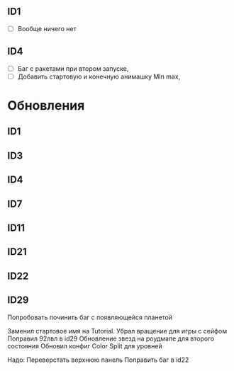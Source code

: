 ## ID1
- [ ] Вообще ничего нет
## ID4
- [ ] Баг с ракетами при втором запуске, 
- [ ] Добавить стартовую и конечную анимашку MIn max,
# Обновления
## ID1

## ID3

## ID4

## ID7

## ID11

## ID21

## ID22

## ID29

Попробовать починить баг с появляющейся планетой


Заменил стартовое имя на Tutorial.
Убрал вращение для игры с сейфом
Поправил 92лвл в id29
Обновление звезд на роудмапе для второго состояния
Обновил конфиг Color Split для уровней

Надо:
Переверстать верхнюю панель
Поправить баг в id22